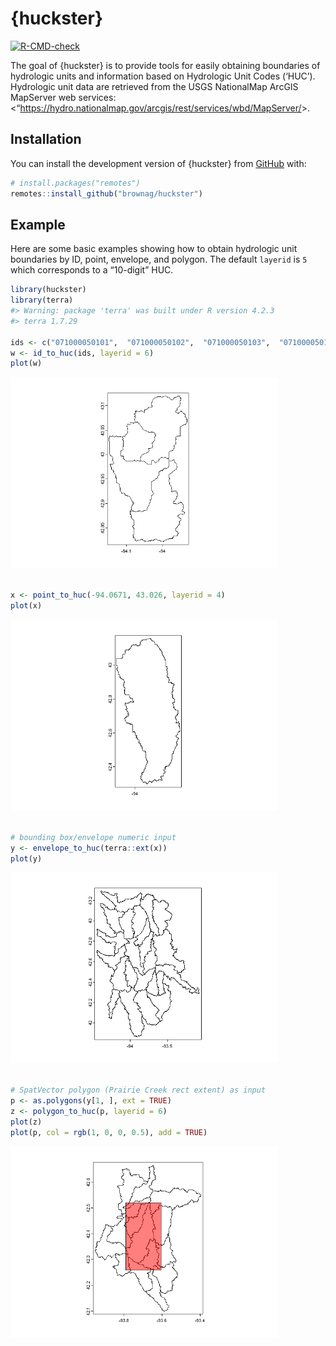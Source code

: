 
<!-- README.md is generated from README.Rmd. Please edit that file -->

# {huckster}

<!-- badges: start -->

[![R-CMD-check](https://github.com/brownag/huckster/actions/workflows/R-CMD-check.yaml/badge.svg)](https://github.com/brownag/huckster/actions/workflows/R-CMD-check.yaml)
<!-- badges: end -->

The goal of {huckster} is to provide tools for easily obtaining
boundaries of hydrologic units and information based on Hydrologic Unit
Codes (‘HUC’). Hydrologic unit data are retrieved from the USGS
NationalMap ArcGIS MapServer web services:
\<“<https://hydro.nationalmap.gov/arcgis/rest/services/wbd/MapServer/>\>.

## Installation

You can install the development version of {huckster} from
[GitHub](https://github.com/) with:

``` r
# install.packages("remotes")
remotes::install_github("brownag/huckster")
```

## Example

Here are some basic examples showing how to obtain hydrologic unit
boundaries by ID, point, envelope, and polygon. The default `layerid` is
`5` which corresponds to a “10-digit” HUC.

``` r
library(huckster)
library(terra)
#> Warning: package 'terra' was built under R version 4.2.3
#> terra 1.7.29

ids <- c("071000050101",  "071000050102",  "071000050103",  "071000050104")
w <- id_to_huc(ids, layerid = 6)
plot(w)
```

<img src="man/figures/README-examples-1.png" width="85%" />

``` r

x <- point_to_huc(-94.0671, 43.026, layerid = 4)
plot(x)
```

<img src="man/figures/README-examples-2.png" width="85%" />

``` r

# bounding box/envelope numeric input
y <- envelope_to_huc(terra::ext(x))
plot(y)
```

<img src="man/figures/README-examples-3.png" width="85%" />

``` r

# SpatVector polygon (Prairie Creek rect extent) as input
p <- as.polygons(y[1, ], ext = TRUE)
z <- polygon_to_huc(p, layerid = 6)
plot(z)
plot(p, col = rgb(1, 0, 0, 0.5), add = TRUE)
```

<img src="man/figures/README-examples-4.png" width="85%" />
